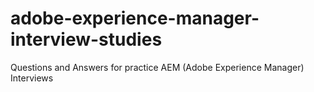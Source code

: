 # adobe-experience-manager-interview-studies
Questions and Answers for practice AEM (Adobe Experience Manager) Interviews

